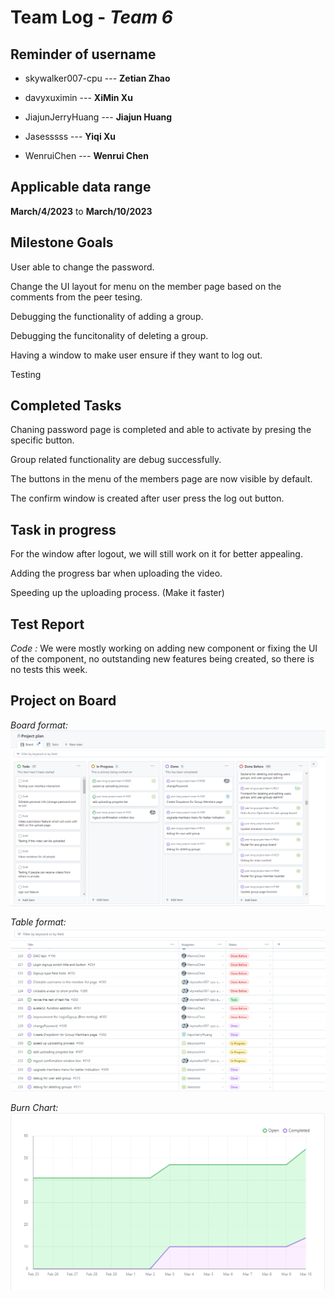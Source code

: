 # Team Log - _Team 6_

## Reminder of username 
* skywalker007-cpu --- **Zetian Zhao**

* davyxuximin --- **XiMin Xu**

* JiajunJerryHuang --- **Jiajun Huang**

* Jasesssss --- **Yiqi Xu**

* WenruiChen --- **Wenrui Chen**

## Applicable data range
**March/4/2023** to **March/10/2023**

## Milestone Goals
User able to change the password.

Change the UI layout for menu on the member page based on the comments from the peer tesing. 

Debugging the functionality of adding a group.

Debugging the funcitonality of deleting a group. 

Having a window to make user ensure if they want to log out. 

Testing

## Completed Tasks 
Chaning password page is completed and able to activate by presing the specific button.

Group related functionality are debug successfully. 

The buttons in the menu of the members page are now visible by default. 

The confirm window is created after user press the log out button. 



## Task in progress
For the window after logout, we will still work on it for better appealing. 

Adding the progress bar when uploading the video. 

Speeding up the uploading process. (Make it faster)

## Test Report
*Code :*
We were mostly working on adding new component or fixing the UI of the component, no outstanding new features being created, so there is no tests this week.

## Project on Board
*Board format:*
![Board](./Board.png)

*Table format:*
![Table](./Table.png)

*Burn Chart:*
![Chart](./Chart.png)